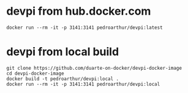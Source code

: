 devpi from hub.docker.com
===

    docker run --rm -it -p 3141:3141 pedroarthur/devpi:latest

devpi from local build
===

    git clone https://github.com/duarte-on-docker/devpi-docker-image
    cd devpi-docker-image
    docker build -t pedroarthur/devpi:local .
    docker run --rm -it -p 3141:3141 pedroarthur/devpi:local
